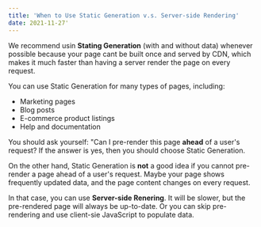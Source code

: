 ```yaml
---
title: 'When to Use Static Generation v.s. Server-side Rendering'
date: 2021-11-27'
---
```


We recommend usin **Stating Generation** (with and without data) whenever possible because your page cant be built once and served by CDN, which makes it much faster than having a server render the page on every request.

You can use Static Generation for many types of pages, including:

- Marketing pages
- Blog posts
- E-commerce product listings
- Help and documentation

You should ask yourself: "Can I pre-render this page **ahead** of a user's request? If the answer is yes, then you should choose Static Generation.

On the other hand, Static Generation is **not** a good idea if you cannot pre-render a page ahead of a user's request. Maybe your page shows frequently updated data, and the page content changes on every request.

In that case, you can use **Server-side Renering**. It will be slower, but the pre-rendered page will always be up-to-date. Or you can skip pre-rendering and use client-sie JavaScript to populate data.
